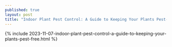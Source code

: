 ```yaml
---
published: true
layout: post
title: "Indoor Plant Pest Control: A Guide to Keeping Your Plants Pest-Free"
---
```

{% include 2023-11-07-indoor-plant-pest-control-a-guide-to-keeping-your-plants-pest-free.html %}